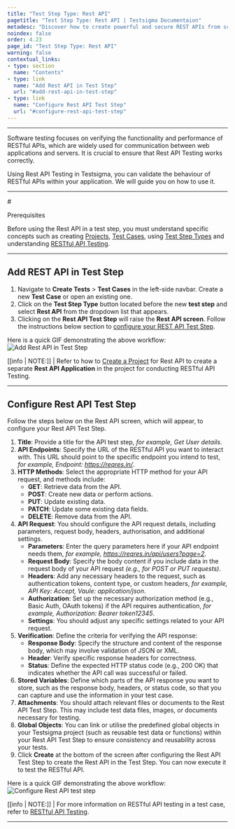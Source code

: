 ```yaml
---
title: "Test Step Type: Rest API"
pagetitle: "Test Step Type: Rest API | Testsigma Documentaion"
metadesc: "Discover how to create powerful and secure REST APIs from scratch in this comprehensive guide that covers best practices, authentication, and error handling."
noindex: false
order: 4.23
page_id: "Test Step Type: Rest API"
warning: false
contextual_links:
- type: section
  name: "Contents"
- type: link
  name: "Add Rest API in Test Step"
  url: "#add-rest-api-in-test-step"
- type: link
  name: "Configure Rest API Test Step"
  url: "#configure-rest-api-test-step" 
---
```


---

Software testing focuses on verifying the functionality and performance of RESTful APIs, which are widely used for communication between web applications and servers. It is crucial to ensure that Rest API Testing works correctly.

Using Rest API Testing in Testsigma, you can validate the behaviour of RESTful APIs within your application. We will guide you on how to use it.

---
#<p id="prerequisites">Prerequisites</p>

Before using the Rest API in a test step, you must understand specific concepts such as creating [Projects](https://testsigma.com/docs/projects/overview/), [Test Cases](https://testsigma.com/docs/test-cases/manage/add-edit-delete/), using [Test Step Types](https://testsigma.com/docs/test-cases/step-types/overview/) and understanding [RESTful API Testing](https://testsigma.com/docs/test-cases/create-steps-restapi/restful-api-overview/).

---

## **Add REST API in Test Step**

1. Navigate to **Create Tests** > **Test Cases** in the left-side navbar. Create a new **Test Case** or open an existing one.
2. Click on the **Test Step Type** button located before the new **test step** and select **Rest API** from the dropdown list that appears.
3. Clicking on the **Rest API Test Step** will raise the **Rest API screen**. Follow the instructions below section to [configure your REST API Test Step](https://testsigma.com/docs/test-cases/step-types/rest-api/#configure-rest-api-test-step).

Here is a quick GIF demonstrating the above workflow: ![Add Rest API in Test Step](https://s3.amazonaws.com/static-docs.testsigma.com/new_images/projects/applications/addrestapi_teststep.gif)

[[info | NOTE:]]
| Refer to how to [Create a Project](https://testsigma.com/docs/projects/overview/#creating-a-project) for Rest API to create a separate **Rest API Application** in the project for conducting RESTful API Testing.

---

## **Configure Rest API Test Step**

Follow the steps below on the Rest API screen, which will appear, to configure your Rest API Test Step.

1. **Title**: Provide a title for the API test step, *for example, Get User details*.
2. **API Endpoints**: Specify the URL of the RESTful API you want to interact with. This URL should point to the specific endpoint you intend to test, *for example, Endpoint: https://reqres.in/*.
3. **HTTP Methods**: Select the appropriate HTTP method for your API request, and methods include:
    - **GET**: Retrieve data from the API.
    - **POST**: Create new data or perform actions.
    - **PUT**: Update existing data.
    - **PATCH**: Update some existing data fields.
    - **DELETE**: Remove data from the API.
4. **API Request**: You should configure the API request details, including parameters, request body, headers, authorisation, and additional settings.
    - **Parameters**: Enter the query parameters here if your API endpoint needs them, *for example, https://reqres.in/api/users?page=2*.
    - **Request Body**: Specify the body content if you include data in the request body of your API request *(e.g., for POST or PUT requests)*.
    - **Headers**: Add any necessary headers to the request, such as authentication tokens, content type, or custom headers, *for example, API Key: Accept, Vaule: application/json*.
    - **Authorization**: Set up the necessary authorization method (e.g., Basic Auth, OAuth tokens) if the API requires authentication, *for example, Authorization: Bearer token12345*.
    - **Settings**: You should adjust any specific settings related to your API request.
5. **Verification**: Define the criteria for verifying the API response:
    - **Response Body**: Specify the structure and content of the response body, which may involve validation of JSON or XML.
    - **Header**: Verify specific response headers for correctness.
    - **Status**: Define the expected HTTP status code (e.g., 200 OK) that indicates whether the API call was successful or failed.
6. **Stored Variables**: Define which parts of the API response you want to store, such as the response body, headers, or status code, so that you can capture and use the information in your test case.
7. **Attachments**: You should attach relevant files or documents to the Rest API Test Step. This may include test data files, images, or documents necessary for testing.
8. **Global Objects**: You can link or utilise the predefined global objects in your Testsigma project (such as reusable test data or functions) within your Rest API Test Step to ensure consistency and reusability across your tests.
9. Click **Create** at the bottom of the screen after configuring the Rest API Test Step to create the Rest API in the Test Step. You can now execute it to test the RESTful API.

Here is a quick GIF demonstrating the above workflow: ![Configure Rest API test step](https://s3.amazonaws.com/static-docs.testsigma.com/new_images/projects/applications/config_restapitst2.gif)

[[info | NOTE:]]
| For more information on RESTful API testing in a test case, refer to [RESTful API Testing](https://testsigma.com/docs/test-cases/create-steps-restapi/restful-api-overview/).

---

